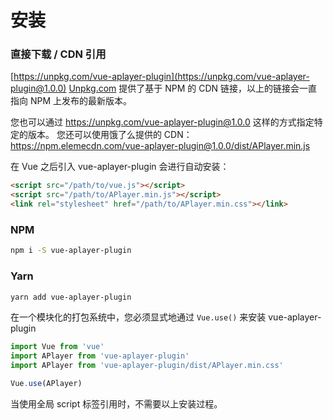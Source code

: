 # 安装

### 直接下载 / CDN 引用
[https://unpkg.com/vue-aplayer-plugin](https://unpkg.com/vue-aplayer-plugin@1.0.0)
[Unpkg.com](https://unpkg.com) 提供了基于 NPM 的 CDN 链接，以上的链接会一直指向 NPM 上发布的最新版本。

您也可以通过 https://unpkg.com/vue-aplayer-plugin@1.0.0 这样的方式指定特定的版本。
您还可以使用饿了么提供的 CDN：https://npm.elemecdn.com/vue-aplayer-plugin@1.0.0/dist/APlayer.min.js

在 Vue 之后引入 vue-aplayer-plugin 会进行自动安装：

```html
<script src="/path/to/vue.js"></script>
<script src="/path/to/APlayer.min.js"></script>
<link rel="stylesheet" href="/path/to/APlayer.min.css"></link>
```

### NPM
```bash
npm i -S vue-aplayer-plugin
```

### Yarn
```bash
yarn add vue-aplayer-plugin
```

在一个模块化的打包系统中，您必须显式地通过 `Vue.use()` 来安装 vue-aplayer-plugin

```js
import Vue from 'vue'
import APlayer from 'vue-aplayer-plugin'
import APlayer from 'vue-aplayer-plugin/dist/APlayer.min.css'

Vue.use(APlayer)
```

当使用全局 script 标签引用时，不需要以上安装过程。
